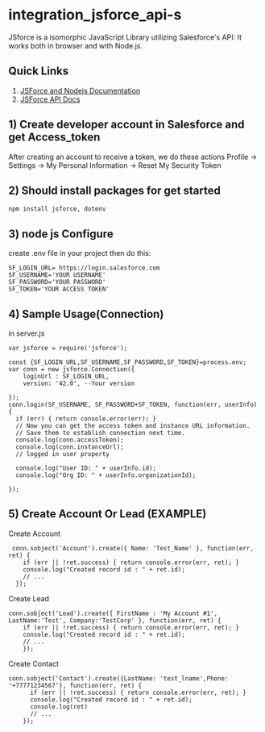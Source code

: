 # integration_jsforce_api-s
JSforce is a isomorphic JavaScript Library utilizing Salesforce's API: It works both in browser and with Node.js.
## Quick Links
1. [JSForce and Nodejs Documentation](https://jsforce.github.io/document/)
2. [JSForce API Docs](http://jsforce.github.io/jsforce/doc/)
## 1) Create developer account in Salesforce and get Access_token
After creating an account to receive a token, we do these actions
Profile -> Settings -> My Personal Information -> Reset My Security Token
## 2) Should install packages for get started
```
npm install jsforce, dotenv
```
## 3) node js Configure
create .env file in your project then do this:
```
SF_LOGIN_URL= https://login.salesforce.com
SF_USERNAME='YOUR USERNAME'
SF_PASSWORD='YOUR PASSWORD'
SF_TOKEN='YOUR ACCESS TOKEN'
```
## 4) Sample Usage(Connection)
in server.js
```
var jsforce = require('jsforce');

const {SF_LOGIN_URL,SF_USERNAME,SF_PASSWORD,SF_TOKEN}=process.env;
var conn = new jsforce.Connection({
    loginUrl : SF_LOGIN_URL,
    version: '42.0', --Your version
    
});
conn.login(SF_USERNAME, SF_PASSWORD+SF_TOKEN, function(err, userInfo) {
  if (err) { return console.error(err); }
  // Now you can get the access token and instance URL information.
  // Save them to establish connection next time.
  console.log(conn.accessToken);
  console.log(conn.instanceUrl);
  // logged in user property
  
  console.log("User ID: " + userInfo.id);
  console.log("Org ID: " + userInfo.organizationId);
  
});

```
## 5) Create Account Or Lead (EXAMPLE)
Create Account
```
 conn.sobject('Account').create({ Name: 'Test_Name' }, function(err, ret) {
    if (err || !ret.success) { return console.error(err, ret); }
    console.log("Created record id : " + ret.id);
    // ...
  });
```
Create Lead
```
conn.sobject('Lead').create({ FirstName : 'My Account #1', LastName:'Test', Company:'TestCorp' }, function(err, ret) {
    if (err || !ret.success) { return console.error(err, ret); }
    console.log("Created record id : " + ret.id);
    // ...
    });
```
Create Contact
```
conn.sobject('Contact').create({LastName: 'test_lname',Phone: '+77771234567'}, function(err, ret) {
      if (err || !ret.success) { return console.error(err, ret); }
      console.log("Created record id : " + ret.id);
      console.log(ret)
      // ...
    });
```


